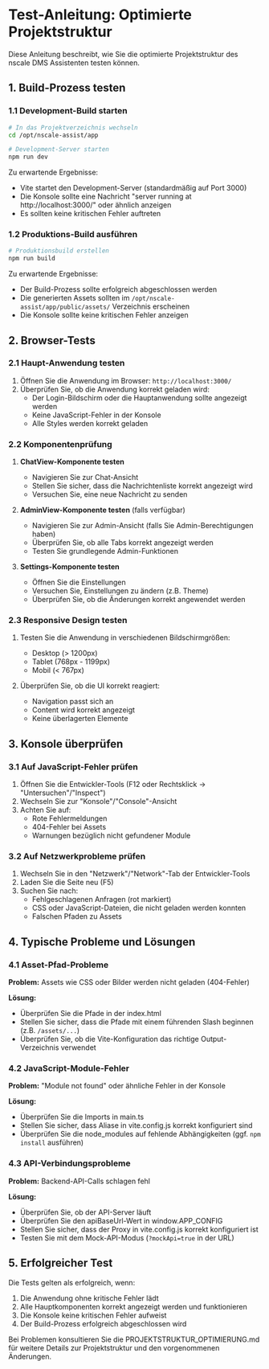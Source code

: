 # Test-Anleitung: Optimierte Projektstruktur

Diese Anleitung beschreibt, wie Sie die optimierte Projektstruktur des nscale DMS Assistenten testen können.

## 1. Build-Prozess testen

### 1.1 Development-Build starten

```bash
# In das Projektverzeichnis wechseln
cd /opt/nscale-assist/app

# Development-Server starten
npm run dev
```

Zu erwartende Ergebnisse:
- Vite startet den Development-Server (standardmäßig auf Port 3000)
- Die Konsole sollte eine Nachricht "server running at http://localhost:3000/" oder ähnlich anzeigen
- Es sollten keine kritischen Fehler auftreten

### 1.2 Produktions-Build ausführen

```bash
# Produktionsbuild erstellen
npm run build
```

Zu erwartende Ergebnisse:
- Der Build-Prozess sollte erfolgreich abgeschlossen werden
- Die generierten Assets sollten im `/opt/nscale-assist/app/public/assets/` Verzeichnis erscheinen
- Die Konsole sollte keine kritischen Fehler anzeigen

## 2. Browser-Tests

### 2.1 Haupt-Anwendung testen

1. Öffnen Sie die Anwendung im Browser: `http://localhost:3000/`
2. Überprüfen Sie, ob die Anwendung korrekt geladen wird:
   - Der Login-Bildschirm oder die Hauptanwendung sollte angezeigt werden
   - Keine JavaScript-Fehler in der Konsole
   - Alle Styles werden korrekt geladen

### 2.2 Komponentenprüfung

1. **ChatView-Komponente testen**
   - Navigieren Sie zur Chat-Ansicht
   - Stellen Sie sicher, dass die Nachrichtenliste korrekt angezeigt wird
   - Versuchen Sie, eine neue Nachricht zu senden

2. **AdminView-Komponente testen** (falls verfügbar)
   - Navigieren Sie zur Admin-Ansicht (falls Sie Admin-Berechtigungen haben)
   - Überprüfen Sie, ob alle Tabs korrekt angezeigt werden
   - Testen Sie grundlegende Admin-Funktionen

3. **Settings-Komponente testen**
   - Öffnen Sie die Einstellungen
   - Versuchen Sie, Einstellungen zu ändern (z.B. Theme)
   - Überprüfen Sie, ob die Änderungen korrekt angewendet werden

### 2.3 Responsive Design testen

1. Testen Sie die Anwendung in verschiedenen Bildschirmgrößen:
   - Desktop (> 1200px)
   - Tablet (768px - 1199px)
   - Mobil (< 767px)

2. Überprüfen Sie, ob die UI korrekt reagiert:
   - Navigation passt sich an
   - Content wird korrekt angezeigt
   - Keine überlagerten Elemente

## 3. Konsole überprüfen

### 3.1 Auf JavaScript-Fehler prüfen

1. Öffnen Sie die Entwickler-Tools (F12 oder Rechtsklick → "Untersuchen"/"Inspect")
2. Wechseln Sie zur "Konsole"/"Console"-Ansicht
3. Achten Sie auf:
   - Rote Fehlermeldungen
   - 404-Fehler bei Assets
   - Warnungen bezüglich nicht gefundener Module

### 3.2 Auf Netzwerkprobleme prüfen

1. Wechseln Sie in den "Netzwerk"/"Network"-Tab der Entwickler-Tools
2. Laden Sie die Seite neu (F5)
3. Suchen Sie nach:
   - Fehlgeschlagenen Anfragen (rot markiert)
   - CSS oder JavaScript-Dateien, die nicht geladen werden konnten
   - Falschen Pfaden zu Assets

## 4. Typische Probleme und Lösungen

### 4.1 Asset-Pfad-Probleme

**Problem:** Assets wie CSS oder Bilder werden nicht geladen (404-Fehler)

**Lösung:**
- Überprüfen Sie die Pfade in der index.html
- Stellen Sie sicher, dass die Pfade mit einem führenden Slash beginnen (z.B. `/assets/...`)
- Überprüfen Sie, ob die Vite-Konfiguration das richtige Output-Verzeichnis verwendet

### 4.2 JavaScript-Module-Fehler

**Problem:** "Module not found" oder ähnliche Fehler in der Konsole

**Lösung:**
- Überprüfen Sie die Imports in main.ts
- Stellen Sie sicher, dass Aliase in vite.config.js korrekt konfiguriert sind
- Überprüfen Sie die node_modules auf fehlende Abhängigkeiten (ggf. `npm install` ausführen)

### 4.3 API-Verbindungsprobleme

**Problem:** Backend-API-Calls schlagen fehl

**Lösung:**
- Überprüfen Sie, ob der API-Server läuft
- Überprüfen Sie den apiBaseUrl-Wert in window.APP_CONFIG
- Stellen Sie sicher, dass der Proxy in vite.config.js korrekt konfiguriert ist
- Testen Sie mit dem Mock-API-Modus (`?mockApi=true` in der URL)

## 5. Erfolgreicher Test

Die Tests gelten als erfolgreich, wenn:

1. Die Anwendung ohne kritische Fehler lädt
2. Alle Hauptkomponenten korrekt angezeigt werden und funktionieren
3. Die Konsole keine kritischen Fehler aufweist
4. Der Build-Prozess erfolgreich abgeschlossen wird

Bei Problemen konsultieren Sie die PROJEKTSTRUKTUR_OPTIMIERUNG.md für weitere Details zur Projektstruktur und den vorgenommenen Änderungen.